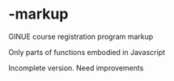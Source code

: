 # -markup
GINUE course registration program markup

Only parts of functions embodied in Javascript

Incomplete version. Need improvements
